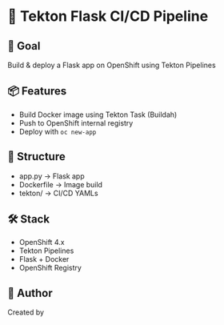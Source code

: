 # 🐍 Tekton Flask CI/CD Pipeline

## 🎯 Goal
Build & deploy a Flask app on OpenShift using Tekton Pipelines

## 📦 Features
- Build Docker image using Tekton Task (Buildah)
- Push to OpenShift internal registry
- Deploy with `oc new-app`

## 📂 Structure
- app.py → Flask app
- Dockerfile → Image build
- tekton/ → CI/CD YAMLs


## 🛠️ Stack
- OpenShift 4.x
- Tekton Pipelines
- Flask + Docker
- OpenShift Registry

## 🧠 Author
Created by 
